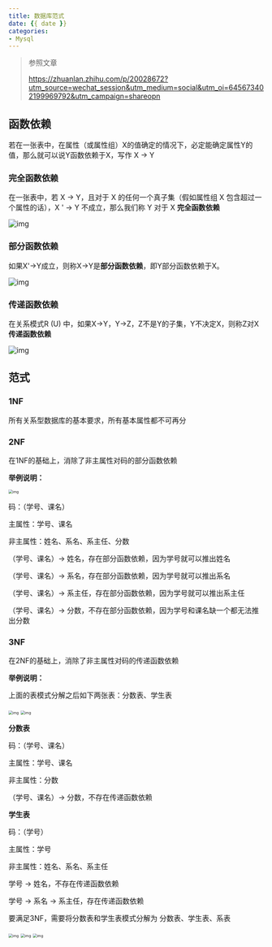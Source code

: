 ```yaml
---
title: 数据库范式
date: {{ date }}
categories:
- Mysql
---
```


> 参照文章
>
> https://zhuanlan.zhihu.com/p/20028672?utm_source=wechat_session&utm_medium=social&utm_oi=645673402199969792&utm_campaign=shareopn

## 函数依赖

若在一张表中，在属性（或属性组）X的值确定的情况下，必定能确定属性Y的值，那么就可以说Y函数依赖于X，写作 X → Y

### 完全函数依赖

在一张表中，若 X → Y，且对于 X 的任何一个真子集（假如属性组 X 包含超过一个属性的话），X ' → Y 不成立，那么我们称 Y 对于 X **完全函数依赖**

![img](https://pic3.zhimg.com/80/12513de20079d12b99d946072df7311a_1440w.jpg)

### 部分函数依赖

如果X'→Y成立，则称X→Y是**部分函数依赖**，即Y部分函数依赖于X。

![img](https://pic4.zhimg.com/80/10b52b39b18b8ea9fb17b46babf4d20f_1440w.jpg)

### 传递函数依赖

在关系模式R (U) 中，如果X→Y，Y→Z，Z不是Y的子集，Y不决定X，则称Z对X **传递函数依赖**

![img](https://pic2.zhimg.com/80/51f8105fbbe92adaa3e343ea2db3bf49_1440w.jpg)

## 范式

### 1NF

所有关系型数据库的基本要求，所有基本属性都不可再分

### 2NF

在1NF的基础上，消除了非主属性对码的部分函数依赖

**举例说明：**

<img src="https://pic3.zhimg.com/80/dfdc86b0e2babe1f8da03d8e2b17ad06_1440w.jpg" alt="img" style="zoom:50%;" />

码：（学号、课名）

主属性：学号、课名

非主属性：姓名、系名、系主任、分数

（学号、课名）-> 姓名，存在部分函数依赖，因为学号就可以推出姓名

（学号、课名）-> 系名，存在部分函数依赖，因为学号就可以推出系名

（学号、课名）-> 系主任，存在部分函数依赖，因为学号就可以推出系主任

（学号、课名）-> 分数，不存在部分函数依赖，因为学号和课名缺一个都无法推出分数

### 3NF

在2NF的基础上，消除了非主属性对码的传递函数依赖

**举例说明：**

上面的表模式分解之后如下两张表：分数表、学生表

<img src="https://pic4.zhimg.com/80/46b18d25eb2a0da487e4f1b4520c979f_1440w.jpg" alt="img" style="zoom:50%;" />

<img src="https://pic3.zhimg.com/80/e3d91cd4a91ae656c9bf874ae298836a_1440w.jpg" alt="img" style="zoom:50%;" />

**分数表**

码：（学号、课名）

主属性：学号、课名

非主属性：分数

（学号、课名）-> 分数，不存在传递函数依赖

**学生表**

码：（学号）

主属性：学号

非主属性：姓名、系名、系主任

学号 -> 姓名，不存在传递函数依赖

学号 -> 系名 -> 系主任，存在传递函数依赖



要满足3NF，需要将分数表和学生表模式分解为 分数表、学生表、系表

<img src="https://pic3.zhimg.com/80/cbb6b2658e4ba90a895f94ef5823d52a_1440w.jpg" alt="img" style="zoom:50%;" />

<img src="https://pic3.zhimg.com/80/253c5d60c6ebcbb257cf8c3025399cf2_1440w.jpg" alt="img" style="zoom:50%;" />

<img src="https://pic2.zhimg.com/80/2ae1f9ab577ce5eec0d0e028a749bc71_1440w.jpg" alt="img" style="zoom:50%;" />